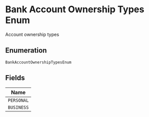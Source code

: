 
# Bank Account Ownership Types Enum

Account ownership types

## Enumeration

`BankAccountOwnershipTypesEnum`

## Fields

| Name |
|  --- |
| `PERSONAL` |
| `BUSINESS` |

